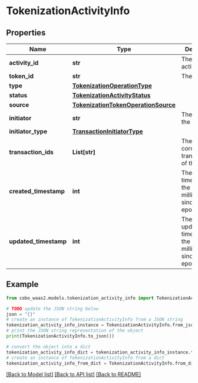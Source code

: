 # TokenizationActivityInfo


## Properties

Name | Type | Description | Notes
------------ | ------------- | ------------- | -------------
**activity_id** | **str** | The ID of the activity. | 
**token_id** | **str** | The token ID. | 
**type** | [**TokenizationOperationType**](TokenizationOperationType.md) |  | 
**status** | [**TokenizationActivityStatus**](TokenizationActivityStatus.md) |  | 
**source** | [**TokenizationTokenOperationSource**](TokenizationTokenOperationSource.md) |  | 
**initiator** | **str** | The initiator of the activity. | 
**initiator_type** | [**TransactionInitiatorType**](TransactionInitiatorType.md) |  | 
**transaction_ids** | **List[str]** | The IDs of the corresponding transactions of the activity. | 
**created_timestamp** | **int** | The creation timestamp of the activity in milliseconds since the Unix epoch. | 
**updated_timestamp** | **int** | The last update timestamp of the activity in milliseconds since the Unix epoch. | 

## Example

```python
from cobo_waas2.models.tokenization_activity_info import TokenizationActivityInfo

# TODO update the JSON string below
json = "{}"
# create an instance of TokenizationActivityInfo from a JSON string
tokenization_activity_info_instance = TokenizationActivityInfo.from_json(json)
# print the JSON string representation of the object
print(TokenizationActivityInfo.to_json())

# convert the object into a dict
tokenization_activity_info_dict = tokenization_activity_info_instance.to_dict()
# create an instance of TokenizationActivityInfo from a dict
tokenization_activity_info_from_dict = TokenizationActivityInfo.from_dict(tokenization_activity_info_dict)
```
[[Back to Model list]](../README.md#documentation-for-models) [[Back to API list]](../README.md#documentation-for-api-endpoints) [[Back to README]](../README.md)


